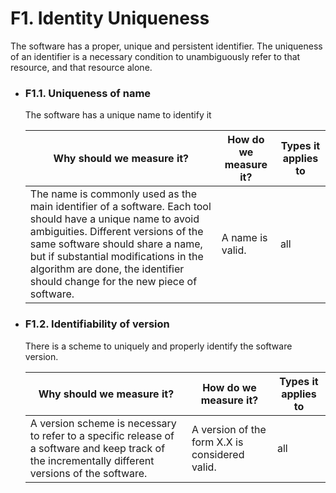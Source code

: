 # F1. Identity Uniqueness 

The software has a proper, unique and persistent identifier. The uniqueness of an identifier is a necessary condition to unambiguously refer to that resource, and that resource alone. 

- ### F1.1. Uniqueness of name

    The software has a unique name to identify it 

    | Why should we measure it?  | How do we measure it? | Types it applies to  |
    |----------------------------|-----------------------|----------------------|
    |  The name is commonly used as the main identifier of a software. Each tool should have a unique name to avoid ambiguities. Different versions of the same software should share a name, but if substantial modifications in the algorithm are done, the identifier should change for the new piece of software.|  A name is valid. | all | 



- ### F1.2. Identifiability of version

    There is a scheme to uniquely and properly identify the software version.

    | Why should we measure it?  | How do we measure it? | Types it applies to  |
    |----------------------------|-----------------------|----------------------|
    |A version scheme is necessary to refer to a specific release of a software and keep track of the incrementally different versions of the software.| A version of the form X.X is considered valid.| all| 


